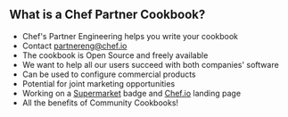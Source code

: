 ## What is a Chef Partner Cookbook?
* Chef's Partner Engineering helps you write your cookbook
 * Contact <partnereng@chef.io>
* The cookbook is Open Source and freely available
 * We want to help all our users succeed with both companies' software
 * Can be used to configure commercial products
* Potential for joint marketing opportunities
* Working on a [Supermarket](https://supermarket.chef.io) badge and [Chef.io](https://chef.io) landing page
* All the benefits of Community Cookbooks!

